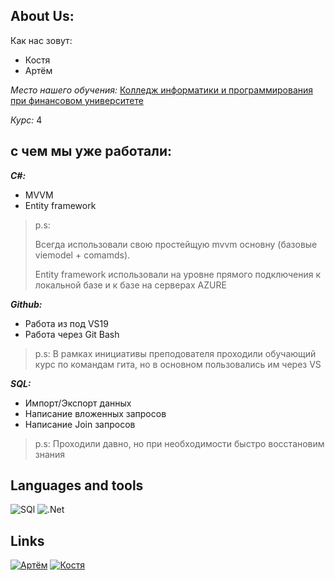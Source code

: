 
## **About Us:**

 Как нас зовут:
 * Костя
 * Артём

 *Место нашего обучения:* [Колледж информатики и программирования при финансовом университете](http://www.fa.ru/org/spo/kip/Pages/Home.aspx)

 *Курс:* 4 

 
## с чем мы уже работали:

__*C#:*__
* MVVM 
* Entity framework 

>p.s: 
>
>Всегда использовали свою простейщую mvvm основну (базовые viemodel + comamds).
>
>Entity framework использовали на уровне прямого подключения к локальной базе и к базе на серверах AZURE


__*Github:*__
* Работа из под VS19
* Работа через Git Bash 
>p.s: В рамках инициативы преподователя проходили обучающий курс по командам гита, но в основном пользовались им через VS

__*SQL:*__
* Импорт/Экспорт данных
* Написание вложенных запросов
* Написание Join запросов

>p.s: Проходили давно, но при необходимости быстро восстановим знания




## **Languages and tools**
![SQl](https://img.shields.io/badge/-SQL-1C1C22?style=for-the-badge&logo=Mysql)
![.Net](https://img.shields.io/badge/-Framework-1C1C22?style=for-the-badge&logo=.net)


## **Links**
[![Артём](https://img.shields.io/badge/-Артём-1C1C22?style=for-the-badge&logo=vk)](https://m.vk.com/id506987182)
[![Костя](https://img.shields.io/badge/-Костя-1C1C22?style=for-the-badge&logo=vk)](https://m.vk.com/jessnjake)